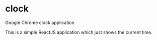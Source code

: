 # clock
Google Chrome clock application

This is a simple ReactJS application which just shows the current time.
